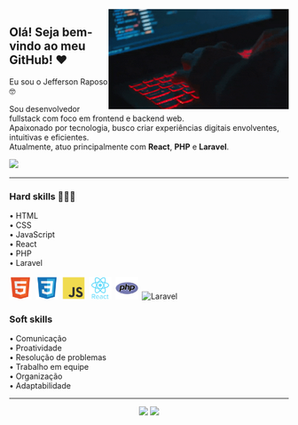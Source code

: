 <img src="banner.gif" width="325px" align="right">

<div class="intro" align="left">
  
  ## Olá! Seja bem-vindo ao meu GitHub! ❤️  
  Eu sou o Jefferson Raposo 🤓

  Sou desenvolvedor fullstack com foco em frontend e backend web.  
  Apaixonado por tecnologia, busco criar experiências digitais envolventes, intuitivas e eficientes.  
  Atualmente, atuo principalmente com **React**, **PHP** e **Laravel**.

  <a href="https://www.linkedin.com/in/jefferson-raposo/" alt="Linkedin">
    <img src="https://img.shields.io/badge/-Linkedin-0e76a8?style=flat-square&logo=Linkedin&logoColor=white&link=" />
  </a>
</div>

---

<div>
  <h3><strong>Hard skills 🧑🏻‍💻</strong></h3> 
  • HTML </br>
  • CSS </br>
  • JavaScript </br>
  • React </br>
  • PHP </br>
  • Laravel </br></br>
  <img src="https://github.com/devicons/devicon/blob/master/icons/html5/html5-original.svg" title="HTML5" alt="HTML" width="40" height="40"/>&nbsp;
  <img src="https://github.com/devicons/devicon/blob/master/icons/css3/css3-original.svg" title="CSS3" alt="CSS" width="40" height="40"/>&nbsp;
  <img src="https://github.com/devicons/devicon/blob/master/icons/javascript/javascript-original.svg" title="JavaScript" alt="JavaScript" width="40" height="40"/>&nbsp;
  <img src="https://github.com/devicons/devicon/blob/master/icons/react/react-original-wordmark.svg" title="React" alt="React" width="40" height="40"/>&nbsp;
  <img src="https://github.com/devicons/devicon/blob/master/icons/php/php-original.svg" title="PHP" alt="PHP" width="40" height="40"/>&nbsp;
  <img src="https://upload.wikimedia.org/wikipedia/commons/9/9a/Laravel.svg" title="Laravel" alt="Laravel" width="40" height="40"/>&nbsp;

</div>

<div>
  <h3><strong>Soft skills</strong></h3>
  • Comunicação </br>
  • Proatividade </br>
  • Resolução de problemas </br>
  • Trabalho em equipe </br>
  • Organização </br>
  • Adaptabilidade </br>
</div>

---

<div align="center">
  <img height="160em" src="https://github-readme-stats.vercel.app/api/top-langs/?username=jeffersonraposo&layout=compact&langs_count=16&theme=dark"/>
  <img height="160em" src="https://github-readme-stats.vercel.app/api?username=jeffersonraposo&show_icons=true&theme=dark"/>
</div>
